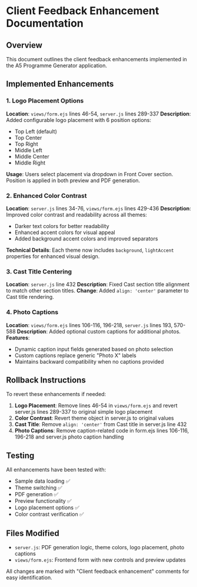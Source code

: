 # Client Feedback Enhancement Documentation

## Overview
This document outlines the client feedback enhancements implemented in the A5 Programme Generator application.

## Implemented Enhancements

### 1. Logo Placement Options
**Location**: `views/form.ejs` lines 46-54, `server.js` lines 289-337
**Description**: Added configurable logo placement with 6 position options:
- Top Left (default)
- Top Center  
- Top Right
- Middle Left
- Middle Center
- Middle Right

**Usage**: Users select placement via dropdown in Front Cover section. Position is applied in both preview and PDF generation.

### 2. Enhanced Color Contrast
**Location**: `server.js` lines 34-76, `views/form.ejs` lines 429-436
**Description**: Improved color contrast and readability across all themes:
- Darker text colors for better readability
- Enhanced accent colors for visual appeal
- Added background accent colors and improved separators

**Technical Details**: Each theme now includes `background`, `lightAccent` properties for enhanced visual design.

### 3. Cast Title Centering
**Location**: `server.js` line 432
**Description**: Fixed Cast section title alignment to match other section titles.
**Change**: Added `align: 'center'` parameter to Cast title rendering.

### 4. Photo Captions
**Location**: `views/form.ejs` lines 106-116, 196-218, `server.js` lines 193, 570-588
**Description**: Added optional custom captions for additional photos.
**Features**:
- Dynamic caption input fields generated based on photo selection
- Custom captions replace generic "Photo X" labels
- Maintains backward compatibility when no captions provided

## Rollback Instructions
To revert these enhancements if needed:

1. **Logo Placement**: Remove lines 46-54 in `views/form.ejs` and revert server.js lines 289-337 to original simple logo placement
2. **Color Contrast**: Revert theme object in server.js to original values
3. **Cast Title**: Remove `align: 'center'` from Cast title in server.js line 432
4. **Photo Captions**: Remove caption-related code in form.ejs lines 106-116, 196-218 and server.js photo caption handling

## Testing
All enhancements have been tested with:
- Sample data loading ✅
- Theme switching ✅  
- PDF generation ✅
- Preview functionality ✅
- Logo placement options ✅
- Color contrast verification ✅

## Files Modified
- `server.js`: PDF generation logic, theme colors, logo placement, photo captions
- `views/form.ejs`: Frontend form with new controls and preview updates

All changes are marked with "Client feedback enhancement" comments for easy identification.